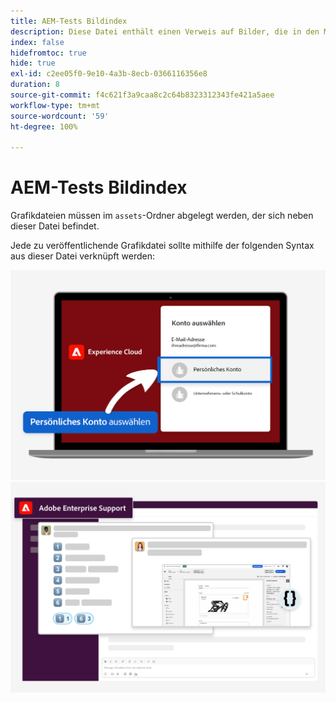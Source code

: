 ```yaml
---
title: AEM-Tests Bildindex
description: Diese Datei enthält einen Verweis auf Bilder, die in den Marketing-Materialien für AEM-Tests verwendet werden.
index: false
hidefromtoc: true
hide: true
exl-id: c2ee05f0-9e10-4a3b-8ecb-0366116356e8
duration: 8
source-git-commit: f4c621f3a9caa8c2c64b8323312343fe421a5aee
workflow-type: tm+mt
source-wordcount: '59'
ht-degree: 100%

---
```


# AEM-Tests Bildindex

Grafikdateien müssen im `assets`-Ordner abgelegt werden, der sich neben dieser Datei befindet.

Jede zu veröffentlichende Grafikdatei sollte mithilfe der folgenden Syntax aus dieser Datei verknüpft werden:

![Test fertig E-Mail-Bild persönliches Konto](./assets/select-personal-account.png)
![Slack-E-Mail-Bild](./assets/Slack-email-image.png)
